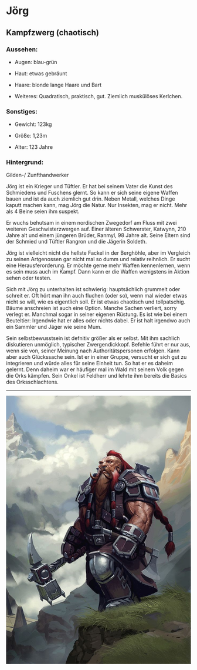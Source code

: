 # Jörg

## Kampfzwerg (chaotisch)

### Aussehen:

- Augen: blau-grün
  
- Haut: etwas gebräunt
  
- Haare: blonde lange Haare und Bart
  
- Weiteres: Quadratisch, praktisch, gut.
  Ziemlich muskülöses Kerlchen.
  

### Sonstiges:

- Gewicht: 123kg
  
- Größe: 1,23m
  
- Alter: 123 Jahre
  

### Hintergrund:

Gilden-/ Zunfthandwerker

Jörg ist ein Krieger und Tüftler. Er hat bei seinem Vater die Kunst des Schmiedens und Fuschens glernt. So kann er sich seine eigene Waffen bauen und ist da auch ziemlich gut drin. Neben Metall, welches Dinge kaputt machen kann, mag Jörg die Natur. Nur Insekten, mag er nicht. Mehr als 4 Beine seien ihm suspekt.

Er wuchs behutsam in einem nordischen Zwegedorf am Fluss mit zwei weiteren Geschwisterzwergen auf. Einer älteren Schwerster, Katwynn, 210 Jahre alt und einem jüngeren Brüder, Ranmyl, 98 Jahre alt.
Seine Eltern sind der Schmied und Tüftler Rangron und die Jägerin Soldeth.

Jörg ist vielleicht nicht die hellste Fackel in der Berghöhle, aber im Vergleich zu seinen Artgenossen gar nicht mal so dumm und relativ reihnlich. Er sucht eine Herausferorderung. Er möchte gerne mehr Waffen kennenlernen, wenn es sein muss auch im Kampf. Dann kann er die Waffen wenigstens in Aktion sehen oder testen.

Sich mit Jörg zu unterhalten ist schwierig: hauptsächlich grummelt oder schreit er.
Oft hört man ihn auch fluchen (oder so), wenn mal wieder etwas nicht so will, wie es eigentlich soll. Er ist etwas chaotisch und tollpatschig. Bäume anschreien ist auch eine Option.
Manche Sachen verliert, sorry verlegt er. Manchmal sogar in seiner eigenen Rüstung. Es ist wie bei einem Beuteltier: Irgendwie hat er alles oder nichts dabei. 
Er ist halt irgendwo auch ein Sammler und Jäger wie seine Mum.

Sein selbstbewusstsein ist defnitiv größer als er selbst. Mit ihm sachlich diskutieren unmöglich, typischer Zwergendickkopf. Befehle führt er nur aus, wenn sie von, seiner Meinung nach Authoritätspersonen erfolgen. Kann aber auch Glückssache sein.
Ist er in einer Gruppe, versucht er sich gut zu integrieren und würde alles für seine Einheit tun. So hat er es daheim gelernt. Denn daheim war er häufiger mal im Wald mit seinem Volk gegen die Orks kämpfen. Sein Onkel ist Feldherr und lehrte ihm bereits die Basics des Orksschlachtens.

---

<img src="./pic/Dwarf.jpeg" style="display: block; margin: 0 auto;">